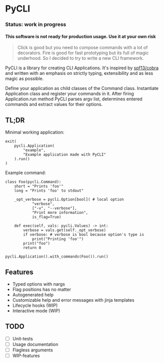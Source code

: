 # PyCLI

### Status: work in progress
#### This software is not ready for production usage. Use it at your own risk



> Click is good but you need to compose commands with a lot of decorators. Fire is good for fast prototyping but its full of magic underhood. So I decided to try to write a new CLI framework. 

PyCLI is a library for creating CLI Applications. It's inspired by [spf13/cobra](https://github.com/spf13/cobra) and written with an emphasis on strictly typing, extensibility and as less magic as possible.

Define your application as child classes of the Command class. Instantiate Application class and register your commands in it. After firing Application.run method PyCLI parses argv list, determines entered commands and extract values for their options.

## TL;DR

Minimal working application:

```python3
exit(
    pycli.Application(
        "example", 
        "Example application made with PyCLI"
    ).run()
)
```

Example command:

```python3
class Foo(pycli.Command):
    short = "Prints 'foo'"
    long = "Prints 'foo' to stdout"
    
    _opt_verbose = pycli.Option[bool]( # local option
            "verbose", 
            ["-v", "--verbose"], 
            "Print more information", 
            is_flag=True)

    def exec(self, vals: pycli.Values) -> int:
        verbose = vals.get(self._opt_verbose)
        if verbose: # verbose is bool because option's type is
            print("Printing 'foo'")
        print("foo")
        return 0

pycli.Application().with_commands(Foo()).run()
```

## Features

* Typed options with nargs
* Flag positions has no matter
* Autogenerated help
* Customizable help and error messages with jinja templates
* Lifecycle hooks (WIP)
* Interactive mode (WIP)

## TODO

- [ ] Unit-tests
- [ ] Usage documentation
- [ ] Flagless arguments
- [ ] WIP-features
